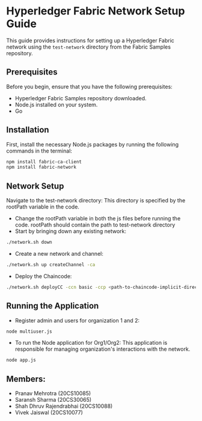 # Hyperledger Fabric Network Setup Guide

This guide provides instructions for setting up a Hyperledger Fabric network using the `test-network` directory from the Fabric Samples repository.

## Prerequisites

Before you begin, ensure that you have the following prerequisites:

- Hyperledger Fabric Samples repository downloaded.
- Node.js installed on your system.
- Go 

## Installation

First, install the necessary Node.js packages by running the following commands in the terminal:

```bash
npm install fabric-ca-client
npm install fabric-network
```

## Network Setup
Navigate to the test-network directory: This directory is specified by the rootPath variable in the code.

- Change the rootPath variable in both the js files before running the code. rootPath should contain the path to test-network directory
- Start by bringing down any existing network:

```bash
./network.sh down
```

- Create a new network and channel:

```bash
./network.sh up createChannel -ca
```

- Deploy the Chaincode:
```bash
./network.sh deployCC -ccn basic -ccp <path-to-chaincode-implicit-directory> -ccl go -ccep "OR('Org1MSP.peer','Org2MSP.peer')"
```

## Running the Application

- Register admin and users for organization 1 and 2:
```bash
node multiuser.js
```
- To run the Node application for Org1/Org2:
This application is responsible for managing organization's interactions with the network.

```bash
node app.js
```

## Members:
- Pranav Mehrotra (20CS10085)
- Saransh Sharma (20CS30065)
- Shah Dhruv Rajendrabhai (20CS10088)
- Vivek Jaiswal (20CS10077)
